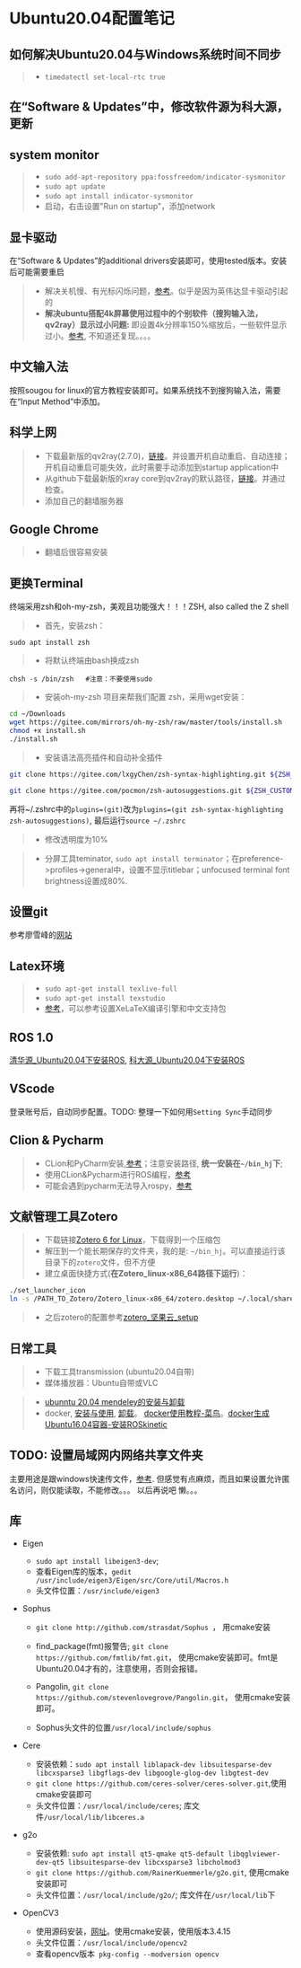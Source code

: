 # Ubuntu20.04配置笔记

## 如何解决Ubuntu20.04与Windows系统时间不同步

>* `timedatectl set-local-rtc true`

## 在“Software & Updates”中，修改软件源为科大源，更新

## system monitor
>* `sudo add-apt-repository ppa:fossfreedom/indicator-sysmonitor`
>* `sudo apt update`
>* `sudo apt install indicator-sysmonitor`
>* 启动，右击设置"Run on startup"，添加network

## 显卡驱动
在“Software & Updates”的additional drivers安装即可，使用tested版本。安装后可能需要重启

>* 解决关机慢、有光标闪烁问题，[参考](https://blog.csdn.net/X_T_S/article/details/110144658)。似乎是因为英伟达显卡驱动引起的
>* **解决ubuntu搭配4k屏幕使用过程中的个别软件（搜狗输入法，qv2ray）显示过小问题:** 即设置4k分辨率150%缩放后，一些软件显示过小。[参考](https://unix.stackexchange.com/questions/433385/scaling-hidpi-issue-for-qt5-applications-under-gnome), 不知道还复现。。。。

## 中文输入法
按照sougou for linux的官方教程安装即可。如果系统找不到搜狗输入法，需要在“Input Method”中添加。

## 科学上网
>* 下载最新版的qv2ray(2.7.0)，[链接](https://github.com/Qv2ray/Qv2ray/releases/tag/v2.7.0)。并设置开机自动重启、自动连接；开机自动重启可能失效，此时需要手动添加到startup application中
>* 从github下载最新版的xray core到qv2ray的默认路径，[链接](https://github.com/XTLS/Xray-core/releases/tag/v1.5.5)。并通过检查。
>* 添加自己的翻墙服务器

## Google Chrome

>* 翻墙后很容易安装

## 更换Terminal

终端采用zsh和oh-my-zsh，美观且功能强大！！！ZSH, also called the Z shell

>* 首先，安装zsh：

  `sudo apt install zsh`

>* 将默认终端由bash换成zsh

`chsh -s /bin/zsh   #注意：不要使用sudo`

>* 安装oh-my-zsh 项目来帮我们配置 zsh，采用wget安装：

 ```bash
 cd ~/Downloads
 wget https://gitee.com/mirrors/oh-my-zsh/raw/master/tools/install.sh
 chmod +x install.sh
 ./install.sh
 ```

>* 安装语法高亮插件和自动补全插件

```bash
git clone https://gitee.com/lxgyChen/zsh-syntax-highlighting.git ${ZSH_CUSTOM:-~/.oh-my-zsh/custom}/plugins/zsh-syntax-highlighting

git clone https://gitee.com/pocmon/zsh-autosuggestions.git ${ZSH_CUSTOM:-~/.oh-my-zsh/custom}/plugins/zsh-autosuggestions
```
再将~/.zshrc中的`plugins=(git)`改为`plugins=(git zsh-syntax-highlighting zsh-autosuggestions)`, 最后运行`source ~/.zshrc`

>* 修改透明度为10%

>* 分屏工具teminator, `sudo apt install terminator`；在preference->profiles->general中，设置不显示titlebar；unfocused terminal font brightness设置成80%.


## 设置git
参考廖雪峰的[网站](https://www.liaoxuefeng.com/wiki/896043488029600/896067074338496)

## Latex环境
>* `sudo apt-get install texlive-full`
>* `sudo apt-get install texstudio`
>* [参考](https://blog.csdn.net/qq_41814939/article/details/82288145)，可以参考设置XeLaTeX编译引擎和中文支持包

## ROS 1.0

[清华源_Ubuntu20.04下安装ROS](https://blog.csdn.net/weixin_42525601/article/details/112198438), [科大源_Ubuntu20.04下安装ROS](https://icode.best/i/55863549473115)

## VScode

登录账号后，自动同步配置。TODO: 整理一下如何用`Setting Sync`手动同步

## Clion & Pycharm

>* CLion和PyCharm安装,[参考](https://blog.csdn.net/feimeng116/article/details/105898892)；注意安装路径, **统一安装在`~/bin_hj`下**; 
>* 使用CLion&Pycharm进行ROS编程，[参考](https://github.com/HuangJianxjtu/robotics_coding_learning/blob/master/ROS/env_setup/ros_IDE_env_setup.md)
>* 可能会遇到pycharm无法导入rospy，[参考](https://blog.csdn.net/weixin_44481159/article/details/112583202)

##  文献管理工具Zotero

>* 下载链接[Zotero 6 for Linux](https://www.zotero.org/download/)，下载得到一个压缩包
>* 解压到一个能长期保存的文件夹，我的是: `~/bin_hj`。可以直接运行该目录下的`zotero`文件，但不方便
>* 建立桌面快捷方式(**在Zotero_linux-x86_64路径下运行**)：
```bash
./set_launcher_icon
ln -s /PATH_TO_Zotero/Zotero_linux-x86_64/zotero.desktop ~/.local/share/applications/zotero.desktop  #使用绝对路径创建软链接，需要修改第一个文件路径
```
>* 之后zotero的配置参考[zotero_坚果云_setup](zotero_jianguoyun_setup.md)

## 日常工具
>* 下载工具transmission (ubuntu20.04自带)
>* 媒体播放器：Ubuntu自带或VLC

>* [ubunntu 20.04 mendeley的安装与卸载](https://blog.csdn.net/qq_33804792/article/details/117708336)
>* docker, [安装与使用](https://blog.csdn.net/leon_zeng0/article/details/113881191), [卸载](https://zhuanlan.zhihu.com/p/143156163)。 [docker使用教程-菜鸟](https://www.runoob.com/docker/docker-container-usage.html)。[docker生成Ubuntu16.04容器-安装ROSkinetic](https://blog.csdn.net/u010904547/article/details/108375005)

## TODO: 设置局域网内网络共享文件夹
主要用途是跟windows快速传文件，[参考](https://blog.csdn.net/willhu2008/article/details/121715002). 但感觉有点麻烦，而且如果设置允许匿名访问，则仅能读取，不能修改。。。 以后再说吧 懒。。。

## 库

* Eigen
    * `sudo apt install libeigen3-dev`; 
    * 查看Eigen库的版本，`gedit /usr/include/eigen3/Eigen/src/Core/util/Macros.h`
    * 头文件位置：`/usr/include/eigen3`

* Sophus
    * `git clone http://github.com/strasdat/Sophus
`， 用cmake安装

    * find_package(fmt)报警告; `git clone  https://github.com/fmtlib/fmt.git`， 使用cmake安装即可。fmt是Ubuntu20.04才有的，注意使用，否则会报错。
    * Pangolin, `git clone https://github.com/stevenlovegrove/Pangolin.git`， 使用cmake安装即可。
    * Sophus头文件的位置`/usr/local/include/sophus`

* Cere
    * 安装依赖：`sudo apt install liblapack-dev libsuitesparse-dev libcxsparse3 libgflags-dev libgoogle-glog-dev libgtest-dev`
    * `git clone https://github.com/ceres-solver/ceres-solver.git`,使用cmake安装即可
    * 头文件位置：`/usr/local/include/ceres`; 库文件`/usr/local/lib/libceres.a`

* g2o
    * 安装依赖: `sudo apt install qt5-qmake qt5-default libqglviewer-dev-qt5 libsuitesparse-dev libcxsparse3 libcholmod3`
    * `git clone https://github.com/RainerKuemmerle/g2o.git`, 使用cmake安装即可
    * 头文件位置：`/usr/local/include/g2o/`; 库文件在`/usr/local/lib`下

* OpenCV3
    * 使用源码安装，[网址](https://opencv.org/releases/)。使用cmake安装，使用版本3.4.15
    * 头文件位置：`/usr/local/include/opencv2`
    * 查看opencv版本` pkg-config --modversion opencv`